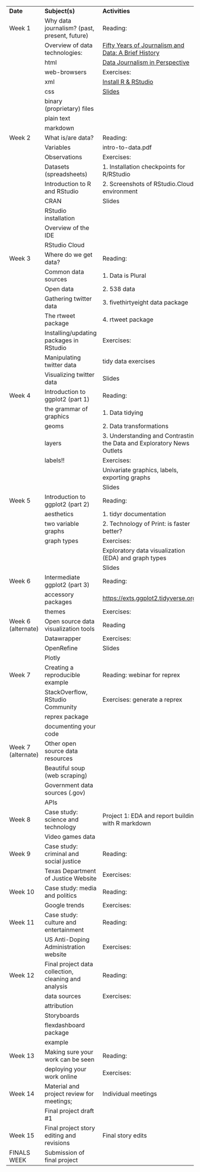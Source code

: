|                    |                                                      |                                                                                                                                        |
|:-------------------|:-----------------------------------------------------|:---------------------------------------------------------------------------------------------------------------------------------------|
| **Date**           | **Subject(s)**                                       | **Activities**                                                                                                                         |
| Week 1             | Why data journalism? (past, present, future)         | Reading:                                                                                                                               |
|                    | Overview of data technologies:                       | [Fifty Years of Journalism and Data: A Brief History](https://gijn.org/2015/11/12/fifty-years-of-journalism-and-data-a-brief-history/) |
|                    | html                                                 | [Data Journalism in Perspective](https://datajournalism.com/read/handbook/one/introduction/data-journalism-in-perspective)             |
|                    | web-browsers                                         | Exercises:                                                                                                                             |
|                    | xml                                                  | [Install R & RStudio](https://mjfrigaard.github.io/csuc-data-journalism/bk00_your-first-r-session.html)                                |
|                    | css                                                  | [Slides](https://mjfrigaard.github.io/csuc-data-journalism/slides/1.0-intro-web-tech.html)                                             |
|                    | binary (proprietary) files                           |                                                                                                                                        |
|                    | plain text                                           |                                                                                                                                        |
|                    | markdown                                             |                                                                                                                                        |
| Week 2             | What is/are data?                                    | Reading:                                                                                                                               |
|                    | Variables                                            | intro-to-data.pdf                                                                                                                      |
|                    | Observations                                         | Exercises:                                                                                                                             |
|                    | Datasets (spreadsheets)                              | 1. Installation checkpoints for R/RStudio                                                                                              |
|                    | Introduction to R and RStudio                        | 2. Screenshots of RStudio.Cloud environment                                                                                            |
|                    | CRAN                                                 | Slides                                                                                                                                 |
|                    | RStudio installation                                 |                                                                                                                                        |
|                    | Overview of the IDE                                  |                                                                                                                                        |
|                    | RStudio Cloud                                        |                                                                                                                                        |
| Week 3             | Where do we get data?                                | Reading:                                                                                                                               |
|                    | Common data sources                                  | 1. Data is Plural                                                                                                                      |
|                    | Open data                                            | 2. 538 data                                                                                                                            |
|                    | Gathering twitter data                               | 3. fivethirtyeight data package                                                                                                        |
|                    | The rtweet package                                   | 4. rtweet package                                                                                                                      |
|                    | Installing/updating packages in RStudio              | Exercises:                                                                                                                             |
|                    | Manipulating twitter data                            | tidy data exercises                                                                                                                    |
|                    | Visualizing twitter data                             | Slides                                                                                                                                 |
| Week 4             | Introduction to ggplot2 (part 1)                     | Reading:                                                                                                                               |
|                    | the grammar of graphics                              | 1. Data tidying                                                                                                                        |
|                    | geoms                                                | 2. Data transformations                                                                                                                |
|                    | layers                                               | 3. Understanding and Contrasting the Data and Exploratory News Outlets                                                                 |
|                    | labels!!                                             | Exercises:                                                                                                                             |
|                    |                                                      | Univariate graphics, labels, exporting graphs                                                                                          |
|                    |                                                      | Slides                                                                                                                                 |
| Week 5             | Introduction to ggplot2 (part 2)                     | Reading:                                                                                                                               |
|                    | aesthetics                                           | 1. tidyr documentation                                                                                                                 |
|                    | two variable graphs                                  | 2. Technology of Print: is faster better?                                                                                              |
|                    | graph types                                          | Exercises:                                                                                                                             |
|                    |                                                      | Exploratory data visualization (EDA) and graph types                                                                                   |
|                    |                                                      | Slides                                                                                                                                 |
| Week 6             | Intermediate ggplot2 (part 3)                        | Reading:                                                                                                                               |
|                    | accessory packages                                   | https://exts.ggplot2.tidyverse.org/                                                                                                    |
|                    | themes                                               | Exercises:                                                                                                                             |
| Week 6 (alternate) | Open source data visualization tools                 | Reading                                                                                                                                |
|                    | Datawrapper                                          | Exercises:                                                                                                                             |
|                    | OpenRefine                                           | Slides                                                                                                                                 |
|                    | Plotly                                               |                                                                                                                                        |
| Week 7             | Creating a reproducible example                      | Reading: webinar for reprex                                                                                                            |
|                    | StackOverflow, RStudio Community                     | Exercises: generate a reprex                                                                                                           |
|                    | reprex package                                       |                                                                                                                                        |
|                    | documenting your code                                |                                                                                                                                        |
| Week 7 (alternate) | Other open source data resources                     |                                                                                                                                        |
|                    | Beautiful soup (web scraping)                        |                                                                                                                                        |
|                    | Government data sources (.gov)                       |                                                                                                                                        |
|                    | APIs                                                 |                                                                                                                                        |
| Week 8             | Case study: science and technology                   | Project 1: EDA and report building with R markdown                                                                                     |
|                    | Video games data                                     |                                                                                                                                        |
| Week 9             | Case study: criminal and social justice              | Reading:                                                                                                                               |
|                    | Texas Department of Justice Website                  | Exercises:                                                                                                                             |
| Week 10            | Case study: media and politics                       | Reading:                                                                                                                               |
|                    | Google trends                                        | Exercises:                                                                                                                             |
| Week 11            | Case study: culture and entertainment                | Reading:                                                                                                                               |
|                    | US Anti-Doping Administration website                | Exercises:                                                                                                                             |
| Week 12            | Final project data collection, cleaning and analysis | Reading:                                                                                                                               |
|                    | data sources                                         | Exercises:                                                                                                                             |
|                    | attribution                                          |                                                                                                                                        |
|                    | Storyboards                                          |                                                                                                                                        |
|                    | flexdashboard package                                |                                                                                                                                        |
|                    | example                                              |                                                                                                                                        |
| Week 13            | Making sure your work can be seen                    | Reading:                                                                                                                               |
|                    | deploying your work online                           | Exercises:                                                                                                                             |
| Week 14            | Material and project review for meetings;            | Individual meetings                                                                                                                    |
|                    | Final project draft #1                               |                                                                                                                                        |
| Week 15            | Final project story editing and revisions            | Final story edits                                                                                                                      |
| FINALS WEEK        | Submission of final project                          |                                                                                                                                        |
